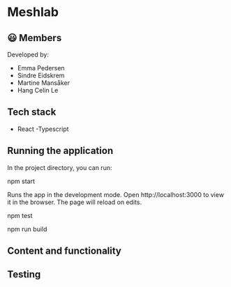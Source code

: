 # Meshlab

## 😃 Members

Developed by:

- Emma Pedersen
- Sindre Eidskrem
- Martine Mansåker
- Hang Celin Le

## Tech stack

- React -Typescript

## Running the application

In the project directory, you can run:

npm start

Runs the app in the development mode.
Open http://localhost:3000 to view it in the browser.
The page will reload on edits.

npm test



npm run build


## Content and functionality

## Testing




